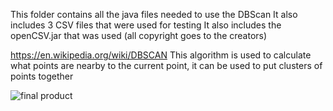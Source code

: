 This folder contains all the java files needed to use the DBScan
It also includes 3 CSV files that were used for testing
It also includes the openCSV.jar that was used (all copyright goes to the creators)

https://en.wikipedia.org/wiki/DBSCAN 
This algorithm is used to calculate what points are nearby to the current point, it can be used to put clusters of points together

![final product](https://user-images.githubusercontent.com/113709937/205171298-ede14eb8-51ea-403c-b8aa-7b773ae62d73.png)

 